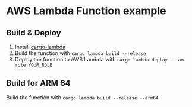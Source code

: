 # AWS Lambda Function example

## Build & Deploy

1. Install [cargo-lambda](https://github.com/cargo-lambda/cargo-lambda#installation)
2. Build the function with `cargo lambda build --release`
3. Deploy the function to AWS Lambda with `cargo lambda deploy --iam-role YOUR_ROLE`

## Build for ARM 64

Build the function with `cargo lambda build --release --arm64`
